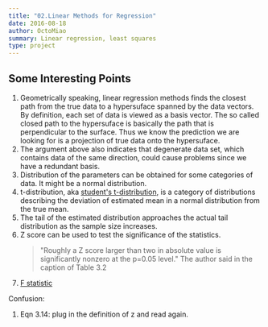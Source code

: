 ```yaml
---
title: "02.Linear Methods for Regression"
date: 2016-08-18
author: OctoMiao
summary: Linear regression, least squares
type: project
---
```



## Some Interesting Points


1. Geometrically speaking, linear regression methods finds the closest path from the true data to a hypersuface spanned by the data vectors. By definition, each set of data is viewed as a basis vector. The so called closed path to the hypersuface is basically the path that is perpendicular to the surface. Thus we know the prediction we are looking for is a projection of true data onto the hypersuface.
2. The argument above also indicates that degenerate data set, which contains data of the same direction, could cause problems since we have a redundant basis.
3. Distribution of the parameters can be obtained for some categories of data. It might be a normal distribution.
4. t-distribution, aka [student's t-distribution](https://en.wikipedia.org/wiki/Student%27s_t-distribution), is a category of distributions describing the deviation of estimated mean in a normal distribution from the true mean.
5. The tail of the estimated distribution approaches the actual tail distribution as the sample size increases.
6. Z score can be used to test the significance of the statistics.
   > "Roughly a Z score larger than two in absolute value is significantly nonzero at the p=0.05 level."
   > The author said in the caption of Table 3.2
7. [F statistic](https://en.wikipedia.org/wiki/F-statistic)


Confusion:

1. Eqn 3.14: plug in the definition of z and read again.
